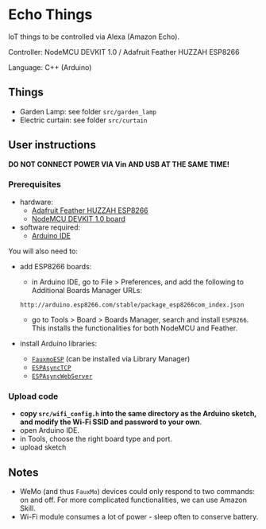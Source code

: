 # Echo Things

IoT things to be controlled via Alexa (Amazon Echo).

Controller: NodeMCU DEVKIT 1.0 / Adafruit Feather HUZZAH ESP8266

Language: C++ (Arduino)

## Things

- Garden Lamp: see folder `src/garden_lamp`
- Electric curtain: see folder `src/curtain`

## User instructions

**DO NOT CONNECT POWER VIA Vin AND USB AT THE SAME TIME!**

### Prerequisites
- hardware:
  - [Adafruit Feather HUZZAH ESP8266](https://learn.adafruit.com/adafruit-feather-huzzah-esp8266)
  - [NodeMCU DEVKIT 1.0 board](http://www.nodemcu.com)
- software required:
  - [Arduino IDE](https://www.arduino.cc/en/Main/Software)

You will also need to:
- add ESP8266 boards:
  - in Arduino IDE, go to File > Preferences, and add the following to Additional Boards Manager URLs:

  ```
  http://arduino.esp8266.com/stable/package_esp8266com_index.json
  ```

  - go to Tools > Board > Boards Manager, search and install `ESP8266`. This installs the functionalities for both NodeMCU and Feather.

- install Arduino libraries:
  - [`FauxmoESP`](https://bitbucket.org/xoseperez/fauxmoesp/) (can be installed via Library Manager)
  - [`ESPAsyncTCP`](https://github.com/me-no-dev/ESPAsyncTCP)
  - [`ESPAsyncWebServer`](https://github.com/me-no-dev/ESPAsyncWebServer)

### Upload code
- **copy `src/wifi_config.h` into the same directory as the Arduino sketch, and modify the Wi-Fi SSID and password to your own**.
- open Arduino IDE.
- in Tools, choose the right board type and port.
- upload sketch

## Notes
- WeMo (and thus `FauxMo`) devices could only respond to two commands: on and off. For more complicated functionalities, we can use Amazon Skill.
- Wi-Fi module consumes a lot of power - sleep often to conserve battery.
